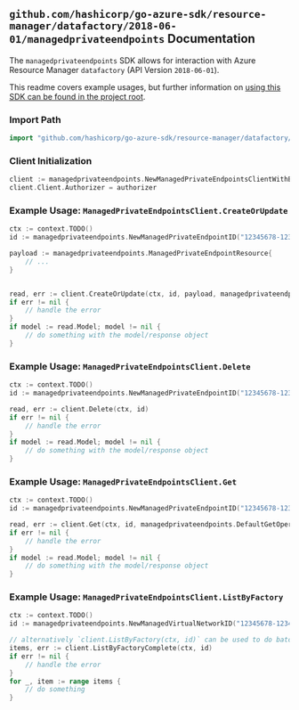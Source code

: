 
## `github.com/hashicorp/go-azure-sdk/resource-manager/datafactory/2018-06-01/managedprivateendpoints` Documentation

The `managedprivateendpoints` SDK allows for interaction with Azure Resource Manager `datafactory` (API Version `2018-06-01`).

This readme covers example usages, but further information on [using this SDK can be found in the project root](https://github.com/hashicorp/go-azure-sdk/tree/main/docs).

### Import Path

```go
import "github.com/hashicorp/go-azure-sdk/resource-manager/datafactory/2018-06-01/managedprivateendpoints"
```


### Client Initialization

```go
client := managedprivateendpoints.NewManagedPrivateEndpointsClientWithBaseURI("https://management.azure.com")
client.Client.Authorizer = authorizer
```


### Example Usage: `ManagedPrivateEndpointsClient.CreateOrUpdate`

```go
ctx := context.TODO()
id := managedprivateendpoints.NewManagedPrivateEndpointID("12345678-1234-9876-4563-123456789012", "example-resource-group", "factoryName", "managedVirtualNetworkName", "managedPrivateEndpointName")

payload := managedprivateendpoints.ManagedPrivateEndpointResource{
	// ...
}


read, err := client.CreateOrUpdate(ctx, id, payload, managedprivateendpoints.DefaultCreateOrUpdateOperationOptions())
if err != nil {
	// handle the error
}
if model := read.Model; model != nil {
	// do something with the model/response object
}
```


### Example Usage: `ManagedPrivateEndpointsClient.Delete`

```go
ctx := context.TODO()
id := managedprivateendpoints.NewManagedPrivateEndpointID("12345678-1234-9876-4563-123456789012", "example-resource-group", "factoryName", "managedVirtualNetworkName", "managedPrivateEndpointName")

read, err := client.Delete(ctx, id)
if err != nil {
	// handle the error
}
if model := read.Model; model != nil {
	// do something with the model/response object
}
```


### Example Usage: `ManagedPrivateEndpointsClient.Get`

```go
ctx := context.TODO()
id := managedprivateendpoints.NewManagedPrivateEndpointID("12345678-1234-9876-4563-123456789012", "example-resource-group", "factoryName", "managedVirtualNetworkName", "managedPrivateEndpointName")

read, err := client.Get(ctx, id, managedprivateendpoints.DefaultGetOperationOptions())
if err != nil {
	// handle the error
}
if model := read.Model; model != nil {
	// do something with the model/response object
}
```


### Example Usage: `ManagedPrivateEndpointsClient.ListByFactory`

```go
ctx := context.TODO()
id := managedprivateendpoints.NewManagedVirtualNetworkID("12345678-1234-9876-4563-123456789012", "example-resource-group", "factoryName", "managedVirtualNetworkName")

// alternatively `client.ListByFactory(ctx, id)` can be used to do batched pagination
items, err := client.ListByFactoryComplete(ctx, id)
if err != nil {
	// handle the error
}
for _, item := range items {
	// do something
}
```

